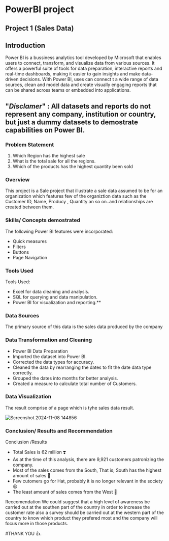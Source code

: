 # PowerBI project

## Project 1 (Sales Data)

## Introduction

Power BI is a bussiness analytics tool developed by Microsoft that enables users to connect, transform, and visualize data from various sources. It offers a powerful suite of tools for data preparation, interactive reports and real-time dashboards, making it easier to gain insights and make data-driven decisions. With Power BI, uses can connect t a wide range of data sources, clean and model data and create visually engaging reports that can be shared across teams or embedded into applications. 

"_Disclamer_" : All datasets and reports do not represent any company, institution or country, but just a dummy datasets to demostrate capabilities on Power BI. 
---
### Problem Statement 
1. Which Region has the highest sale
2. What is the total sale for all the regions.
3. Which of the products has the highest quantity been sold

### Overview
This project is a Sale project that illustrate a sale data assumed to be for an organization which features few of the organiztion data such as the Customer ID, Name, Producy , Quantity an so on..and relationships are created between them.

### Skills/ Concepts demostrated
 The following Power BI features were incorporated:
 - Quick measures
 - Filters
 - Buttons
 - Page Navigation

### Tools Used
Tools Used:
- Excel for data cleaning and analysis.
- SQL for querying and data manipulation.
- Power BI for visualization and reporting.**

### Data Sources  
The primary source of this data is the sales data produced by the company

### Data Transformation and Cleaning

- Power BI Data Preparation
- Imported the dataset into Power BI.
- Corrected the data types for accuracy.
- Cleaned the data by rearranging the dates to fit the date data type correctly.
- Grouped the dates into months for better analysis.
- Created a measure to calculate total number of Customers.

### Data Visualization
The result comprise of a page which is tyhe sales data result.

![Screenshot 2024-11-08 144856](https://github.com/user-attachments/assets/cb6b2675-b03c-4dd6-93cf-8bf54ba1e39e)

### Conclusion/ Results and Recommendation
Conclusion /Results
- Total Sales is 62 million ❣️
- As at the time of this analysis, there are 9,921 customers patronizing the company.
- Most of the sales comes from the South, That is; South has the highest amount of sales 🥇
- Few cutomers go for Hat, probably it is no longer relevant in the society 😃
- The least amount of sales comes from the West 🥏  

Reccomendation 
We could suggest that a high level of awareness be carried out at the southen part of the country in order to increase the customer rate also a survey should be carried out at the western part of the country to know which product they prefered most and the company will focus more in those products.


#THANK YOU 👍.
 



